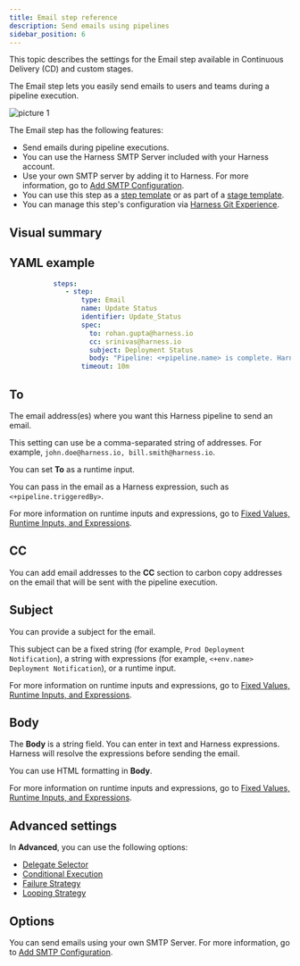 ```yaml
---
title: Email step reference
description: Send emails using pipelines
sidebar_position: 6
---
```


This topic describes the settings for the Email step available in Continuous Delivery (CD) and custom stages.


The Email step lets you easily send emails to users and teams during a pipeline execution.

![picture 1](static/866775ef02f7cb3dc6394be155cba8ff7d8a041f7511f09203afc4c3e2cdc85a.png)  

The Email step has the following features:

- Send emails during pipeline executions.
- You can use the Harness SMTP Server included with your Harness account.
- Use your own SMTP server by adding it to Harness. For more information, go to [Add SMTP Configuration](https://developer.harness.io/docs/platform/notifications/add-smtp-configuration/).
- You can use this step as a [step template](https://developer.harness.io/docs/platform/templates/run-step-template-quickstart/) or as part of a [stage template](https://developer.harness.io/docs/platform/Templates/add-a-stage-template). 
- You can manage this step's configuration via [Harness Git Experience](https://developer.harness.io/docs/platform/git-experience/git-experience-overview/).

## Visual summary

<!-- Video:
https://harness-1.wistia.com/medias/w5ztte829n-->
<docvideo src="https://harness-1.wistia.com/medias/w5ztte829n" />


## YAML example

```YAML
           steps:
              - step:
                  type: Email
                  name: Update Status
                  identifier: Update_Status
                  spec:
                    to: rohan.gupta@harness.io 
                    cc: srinivas@harness.io
                    subject: Deployment Status
                    body: "Pipeline: <+pipeline.name> is complete. Harness deployed service <+service.name> into environment <+env.name>"
                  timeout: 10m
```

## To

The email address(es) where you want this Harness pipeline to send an email. 

This setting can use be a comma-separated string of addresses. For example, `john.doe@harness.io, bill.smith@harness.io`.

You can set **To** as a runtime input.
  
You can pass in the email as a Harness expression, such as `<+pipeline.triggeredBy>`.

For more information on runtime inputs and expressions, go to [Fixed Values, Runtime Inputs, and Expressions](https://developer.harness.io/docs/platform/references/runtime-inputs/).

## CC
 
You can add email addresses to the **CC** section to carbon copy addresses on the email that will be sent with the pipeline execution.

## Subject

You can provide a subject for the email. 

This subject can be a fixed string (for example, `Prod Deployment Notification`), a string with expressions (for example, `<+env.name> Deployment Notification`), or a runtime input.

For more information on runtime inputs and expressions, go to [Fixed Values, Runtime Inputs, and Expressions](https://developer.harness.io/docs/platform/references/runtime-inputs/).

## Body

The **Body** is a string field. You can enter in text and Harness expressions. Harness will resolve the expressions before sending the email.

You can use HTML formatting in **Body**.

For more information on runtime inputs and expressions, go to [Fixed Values, Runtime Inputs, and Expressions](https://developer.harness.io/docs/platform/references/runtime-inputs/).

## Advanced settings

In **Advanced**, you can use the following options:

* [Delegate Selector](/docs/platform/2_Delegates/manage-delegates/select-delegates-with-selectors.md)
* [Conditional Execution](../../../platform/8_Pipelines/w_pipeline-steps-reference/step-skip-condition-settings.md)
* [Failure Strategy](../../../platform/8_Pipelines/w_pipeline-steps-reference/step-failure-strategy-settings.md)
* [Looping Strategy](../../..//platform/8_Pipelines/looping-strategies-matrix-repeat-and-parallelism.md)

## Options

You can send emails using your own SMTP Server. For more information, go to [Add SMTP Configuration](https://developer.harness.io/docs/platform/notifications/add-smtp-configuration/).





